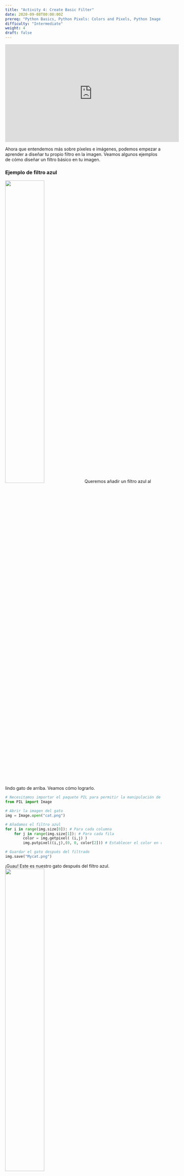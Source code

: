 ```yaml
---
title: "Activity 4: Create Basic Filter"
date: 2020-09-08T00:00:00Z
prereq: "Python Basics, Python Pixels: Colors and Pixels, Python Image manipulation: Open an image"
difficulty: "Intermediate"
weight: 4
draft: false
---
```


<iframe width="560" height="315" src="https://www.youtube.com/embed/jA6xNqAhb1o" frameborder="0" allow="accelerometer; autoplay; encrypted-media; gyroscope; picture-in-picture" allowfullscreen></iframe>

Ahora que entendemos más sobre píxeles e imágenes, podemos empezar a aprender a diseñar tu propio filtro en la imagen. Veamos algunos ejemplos de cómo diseñar un filtro básico en tu imagen.

### Ejemplo de filtro azul

<img src="../../media/cat.png" width=50%>
Queremos añadir un filtro azul al lindo gato de arriba. Veamos cómo lograrlo.

```python
# Necesitamos importar el paquete PIL para permitir la manipulación de píxeles.
from PIL import Image

# Abrir la imagen del gato
img = Image.open("cat.png")

# Añadamos el filtro azul
for i in range(img.size[0]): # Para cada columna
    for j in range(img.size[1]): # Para cada fila
        color = img.getpixel( (i,j) )
        img.putpixel((i,j),(0, 0, color[2])) # Establecer el color en consecuencia

# Guardar el gato después del filtrado
img.save("Mycat.png")
```

¡Guau! Este es nuestro gato después del filtro azul.
<img src="../../media/bluefiltercat.png" width=50%>

{{% notice tip %}}
¿Cómo funcionó esto? Veamos el bucle: 

```python
for i in range(img.size[0]): # Para cada columna
    for j in range(img.size[1]): # Para cada fila
        color = img.getpixel( (i,j) ) # Obtener el píxel actual
        img.putpixel((i,j),(0, 0, color[2])) # Establecer el color en consecuencia
```

Comenzamos recorriendo la imagen, por cada columna y cada fila, para obtener cada píxel. Luego obtiene el valor de color actual del píxel. Para aplicar un filtro azul a ese píxel, lo único que hacemos es poner los valores RGB de 'Rojo' y 'Verde' en 0. Por lo tanto, solo quedan los valores de 'Azul'. 

{{% /notice %}}


### Desafío - Crea tu propio filtro

Siguiendo el ejemplo anterior, intenta crear tus propios filtros con diferentes colores.
<a class="my-2 mx-4 btn btn-info" href="https://replit.com/@nuevofoundation/Python-Pixel-Activity4" target="_blank">Launch Replit</a>

Finalmente, piensa e intenta crear un filtro en escala de grises. Hablaremos sobre cómo crear un filtro en escala de grises en la siguiente sección.